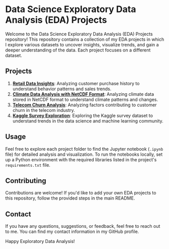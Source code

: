 # Data Science Exploratory Data Analysis (EDA) Projects

Welcome to the Data Science Exploratory Data Analysis (EDA) Projects repository! This repository contains a collection of my EDA projects in which I explore various datasets to uncover insights, visualize trends, and gain a deeper understanding of the data. Each project focuses on a different dataset.

## Projects

1. **[Retail Data Insights](./https://github.com/magaramol/Data-Science-Projects/blob/main/Data%20Science%20Exploratory%20Data%20Analysis%20(EDA)%20Projects/Retail%20Data%20Insights.ipynb/)**: Analyzing customer purchase history to understand behavior patterns and sales trends.
2. **[Climate Data Analysis with NetCDF Format](./https://github.com/magaramol/Data-Science-Projects/blob/main/Data%20Science%20Exploratory%20Data%20Analysis%20(EDA)%20Projects/Climate%20Data%20Analysis%20with%20NetCDF%20Format.ipynb/)**: Analyzing climate data stored in NetCDF format to understand climate patterns and changes.
3. **[Telecom Churn Analysis](./https://github.com/magaramol/Data-Science-Projects/blob/main/Data%20Science%20Exploratory%20Data%20Analysis%20(EDA)%20Projects/Telecom%20Churn%20Analysis.ipynb/)**: Analyzing factors contributing to customer churn in the telecom industry.
4. **[Kaggle Survey Exploration](./https://github.com/magaramol/Data-Science-Projects/blob/main/Data%20Science%20Exploratory%20Data%20Analysis%20(EDA)%20Projects/Kaggle%20Survey%20Exploration.ipynb/)**: Exploring the Kaggle survey dataset to understand trends in the data science and machine learning community.

## Usage

Feel free to explore each project folder to find the Jupyter notebook (`.ipynb` file) for detailed analysis and visualization. To run the notebooks locally, set up a Python environment with the required libraries listed in the project's `requirements.txt` file.

## Contributing

Contributions are welcome! If you'd like to add your own EDA projects to this repository, follow the provided steps in the main README.

## Contact

If you have any questions, suggestions, or feedback, feel free to reach out to me. You can find my contact information in my GitHub profile.

Happy Exploratory Data Analysis!
